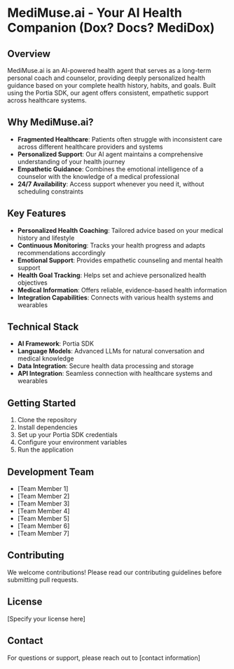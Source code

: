 # MediMuse.ai - Your AI Health Companion (Dox? Docs? MediDox)

## Overview
MediMuse.ai is an AI-powered health agent that serves as a long-term personal coach and counselor, providing deeply personalized health guidance based on your complete health history, habits, and goals. Built using the Portia SDK, our agent offers consistent, empathetic support across healthcare systems.

## Why MediMuse.ai?
- **Fragmented Healthcare**: Patients often struggle with inconsistent care across different healthcare providers and systems
- **Personalized Support**: Our AI agent maintains a comprehensive understanding of your health journey
- **Empathetic Guidance**: Combines the emotional intelligence of a counselor with the knowledge of a medical professional
- **24/7 Availability**: Access support whenever you need it, without scheduling constraints

## Key Features
- **Personalized Health Coaching**: Tailored advice based on your medical history and lifestyle
- **Continuous Monitoring**: Tracks your health progress and adapts recommendations accordingly
- **Emotional Support**: Provides empathetic counseling and mental health support
- **Health Goal Tracking**: Helps set and achieve personalized health objectives
- **Medical Information**: Offers reliable, evidence-based health information
- **Integration Capabilities**: Connects with various health systems and wearables

## Technical Stack
- **AI Framework**: Portia SDK
- **Language Models**: Advanced LLMs for natural conversation and medical knowledge
- **Data Integration**: Secure health data processing and storage
- **API Integration**: Seamless connection with healthcare systems and wearables

## Getting Started
1. Clone the repository
2. Install dependencies
3. Set up your Portia SDK credentials
4. Configure your environment variables
5. Run the application

## Development Team
- [Team Member 1]
- [Team Member 2]
- [Team Member 3]
- [Team Member 4]
- [Team Member 5]
- [Team Member 6]
- [Team Member 7]

## Contributing
We welcome contributions! Please read our contributing guidelines before submitting pull requests.

## License
[Specify your license here]

## Contact
For questions or support, please reach out to [contact information]
